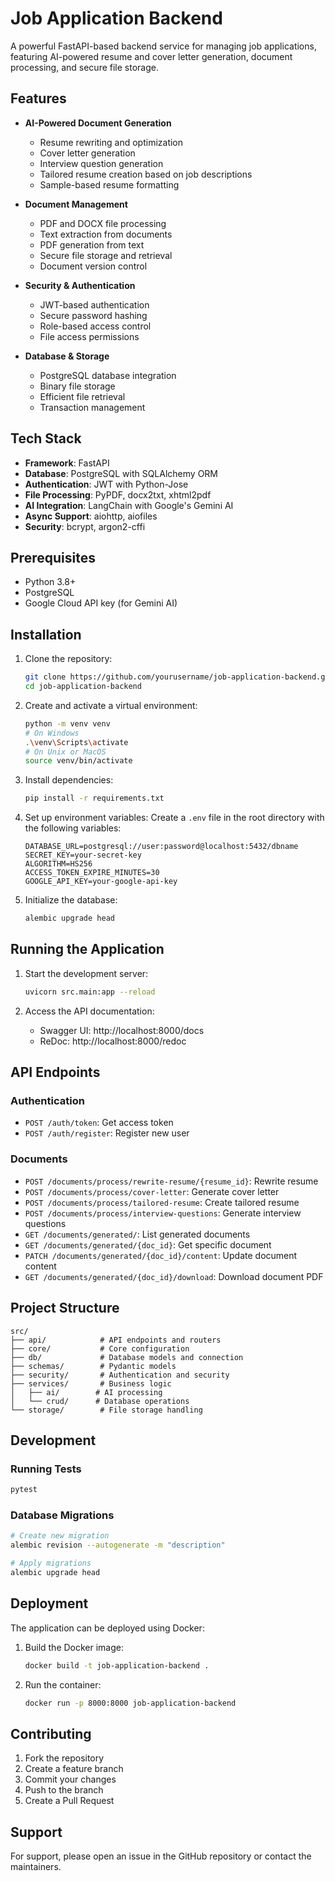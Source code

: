 # Job Application Backend

A powerful FastAPI-based backend service for managing job applications, featuring AI-powered resume and cover letter generation, document processing, and secure file storage.

## Features

- **AI-Powered Document Generation**

  - Resume rewriting and optimization
  - Cover letter generation
  - Interview question generation
  - Tailored resume creation based on job descriptions
  - Sample-based resume formatting

- **Document Management**

  - PDF and DOCX file processing
  - Text extraction from documents
  - PDF generation from text
  - Secure file storage and retrieval
  - Document version control

- **Security & Authentication**

  - JWT-based authentication
  - Secure password hashing
  - Role-based access control
  - File access permissions

- **Database & Storage**
  - PostgreSQL database integration
  - Binary file storage
  - Efficient file retrieval
  - Transaction management

## Tech Stack

- **Framework**: FastAPI
- **Database**: PostgreSQL with SQLAlchemy ORM
- **Authentication**: JWT with Python-Jose
- **File Processing**: PyPDF, docx2txt, xhtml2pdf
- **AI Integration**: LangChain with Google's Gemini AI
- **Async Support**: aiohttp, aiofiles
- **Security**: bcrypt, argon2-cffi

## Prerequisites

- Python 3.8+
- PostgreSQL
- Google Cloud API key (for Gemini AI)

## Installation

1. Clone the repository:

   ```bash
   git clone https://github.com/yourusername/job-application-backend.git
   cd job-application-backend
   ```

2. Create and activate a virtual environment:

   ```bash
   python -m venv venv
   # On Windows
   .\venv\Scripts\activate
   # On Unix or MacOS
   source venv/bin/activate
   ```

3. Install dependencies:

   ```bash
   pip install -r requirements.txt
   ```

4. Set up environment variables:
   Create a `.env` file in the root directory with the following variables:

   ```
   DATABASE_URL=postgresql://user:password@localhost:5432/dbname
   SECRET_KEY=your-secret-key
   ALGORITHM=HS256
   ACCESS_TOKEN_EXPIRE_MINUTES=30
   GOOGLE_API_KEY=your-google-api-key
   ```

5. Initialize the database:
   ```bash
   alembic upgrade head
   ```

## Running the Application

1. Start the development server:

   ```bash
   uvicorn src.main:app --reload
   ```

2. Access the API documentation:
   - Swagger UI: http://localhost:8000/docs
   - ReDoc: http://localhost:8000/redoc

## API Endpoints

### Authentication

- `POST /auth/token`: Get access token
- `POST /auth/register`: Register new user

### Documents

- `POST /documents/process/rewrite-resume/{resume_id}`: Rewrite resume
- `POST /documents/process/cover-letter`: Generate cover letter
- `POST /documents/process/tailored-resume`: Create tailored resume
- `POST /documents/process/interview-questions`: Generate interview questions
- `GET /documents/generated/`: List generated documents
- `GET /documents/generated/{doc_id}`: Get specific document
- `PATCH /documents/generated/{doc_id}/content`: Update document content
- `GET /documents/generated/{doc_id}/download`: Download document PDF

## Project Structure

```
src/
├── api/            # API endpoints and routers
├── core/           # Core configuration
├── db/             # Database models and connection
├── schemas/        # Pydantic models
├── security/       # Authentication and security
├── services/       # Business logic
│   ├── ai/        # AI processing
│   └── crud/      # Database operations
└── storage/        # File storage handling
```

## Development

### Running Tests

```bash
pytest
```

### Database Migrations

```bash
# Create new migration
alembic revision --autogenerate -m "description"

# Apply migrations
alembic upgrade head
```

## Deployment

The application can be deployed using Docker:

1. Build the Docker image:

   ```bash
   docker build -t job-application-backend .
   ```

2. Run the container:
   ```bash
   docker run -p 8000:8000 job-application-backend
   ```

## Contributing

1. Fork the repository
2. Create a feature branch
3. Commit your changes
4. Push to the branch
5. Create a Pull Request


## Support

For support, please open an issue in the GitHub repository or contact the maintainers.

